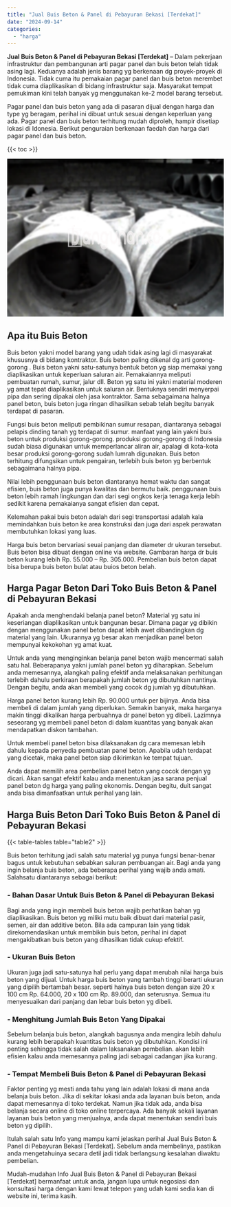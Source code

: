 ```yaml
---
title: "Jual Buis Beton & Panel di Pebayuran Bekasi [Terdekat]"
date: "2024-09-14"
categories: 
  - "harga"
---
```


**Jual Buis Beton & Panel di Pebayuran Bekasi \[Terdekat\]** – Dalam pekerjaan infrastruktur dan pembangunan arti pagar panel dan buis beton telah tidak asing lagi. Keduanya adalah jenis barang yg berkenaan dg proyek-proyek di Indonesia. Tidak cuma itu pemakaian pagar panel dan buis beton merembet tidak cuma diaplikasikan di bidang infrastruktur saja. Masyarakat tempat pemukiman kini telah banyak yg menggunakan ke-2 model barang tersebut.

Pagar panel dan buis beton yang ada di pasaran dijual dengan harga dan type yg beragam, perihal ini dibuat untuk sesuai dengan keperluan yang ada. Pagar panel dan buis beton terhitung mudah diproleh, hampir disetiap lokasi di Idonesia. Berikut penguraian berkenaan faedah dan harga dari pagar panel dan buis beton.

{{< toc >}}

![Jual Buis Beton & Panel di Pebayuran Bekasi [Terdekat]](/images/jual-panel-buis-beton-murah-45.png)

## Apa itu Buis Beton

Buis beton yakni model barang yang udah tidak asing lagi di masyarakat khususnya di bidang kontraktor. Buis beton paling dikenal dg arti gorong-gorong . Buis beton yakni satu-satunya bentuk beton yg siap memakai yang diaplikasikan untuk keperluan saluran air. Pemakaiannya meliputi pembuatan rumah, sumur, jalur dll. Beton yg satu ini yakni material moderen yg amat tepat diaplikasikan untuk saluran air. Bentuknya sendiri menyerpai pipa dan sering dipakai oleh jasa kontraktor. Sama sebagaimana halnya panel beton, buis beton juga ringan dihasilkan sebab telah begitu banyak terdapat di pasaran.

Fungsi buis beton meliputi pembikinan sumur resapan, diantaranya sebagai pelapis dinding tanah yg terdapat di sumur. manfaat yang lain yakni buis beton untuk produksi gorong-gorong. produksi gorong-gorong di Indonesia sudah biasa digunakan untuk memperlancar aliran air, apalagi di kota-kota besar produksi gorong-gorong sudah lumrah digunakan. Buis beton terhitung difungsikan untuk pengairan, terlebih buis beton yg berbentuk sebagaimana halnya pipa.

Nilai lebih penggunaan buis beton diantaranya hemat waktu dan sangat efisien, buis beton juga punya kwalitas dan bermutu baik. penggunaan buis beton lebih ramah lingkungan dan dari segi ongkos kerja tenaga kerja lebih sedikit karena pemakaianya sangat efisien dan cepat.

Kelemahan pakai buis beton adalah dari segi transportasi adalah kala memindahkan buis beton ke area konstruksi dan juga dari aspek perawatan membutuhkan lokasi yang luas.

Harga buis beton bervariasi seuai panjang dan diameter dr ukuran tersebut. Buis beton bisa dibuat dengan online via website. Gambaran harga dr buis beton kurang lebih Rp. 55.000 – Rp. 305.000. Pembelian buis beton dapat bisa berupa buis beton bulat atau buios beton belah.

## Harga Pagar Beton Dari Toko Buis Beton & Panel di Pebayuran Bekasi

Apakah anda menghendaki belanja panel beton? Material yg satu ini keseriangan diaplikasikan untuk bangunan besar. Dimana pagar yg dibikin dengan menggunakan panel beton dapat lebih awet dibandingkan dg material yang lain. Ukurannya yg besar akan menjadikan panel beton mempunyai kekokohan yg amat kuat.

Untuk anda yang menginginkan belanja panel beton wajib mencermati salah satu hal. Beberapanya yakni jumlah panel beton yg diharapkan. Sebelum anda memesannya, alangkah paling efektif anda melaksanakan perhitungan terlebih dahulu perkiraan berapakah jumlah beton yg dibutuhkan nantinya. Dengan begitu, anda akan membeli yang cocok dg jumlah yg dibutuhkan.

Harga panel beton kurang lebih Rp. 90.000 untuk per bijinya. Anda bisa membeli di dalam jumlah yang diperlukan. Semakin banyak, maka harganya makin tinggi dikalikan harga perbuahnya dr panel beton yg dibeli. Lazimnya seseorang yg membeli panel beton di dalam kuantitas yang banyak akan mendapatkan diskon tambahan.

Untuk membeli panel beton bisa dilaksanakan dg cara memesan lebih dahulu kepada penyedia pembuatan panel beton. Apabila udah terdapat yang dicetak, maka panel beton siap dikirimkan ke tempat tujuan.

Anda dapat memilih area pembelian panel beton yang cocok dengan yg dicari. Akan sangat efektif kalau anda menentukan jasa sarana penjual panel beton dg harga yang paling ekonomis. Dengan begitu, duit sangat anda bisa dimanfaatkan untuk perihal yang lain.

## Harga Buis Beton Dari Toko Buis Beton & Panel di Pebayuran Bekasi

{{< table-tables table="table2" >}}

Buis beton terhitung jadi salah satu material yg punya fungsi benar-benar bagus untuk kebutuhan sebabkan saluran pembuangan air. Bagi anda yang ingin belanja buis beton, ada beberapa perihal yang wajib anda amati. Salahsatu diantaranya sebagai berikut:

### \- Bahan Dasar Untuk Buis Beton & Panel di Pebayuran Bekasi

Bagi anda yang ingin membeli buis beton wajib perhatikan bahan yg diaplikasikan. Buis beton yg miliki mutu baik dibuat dari material pasir, semen, air dan additive beton. Bila ada campuran lain yang tidak direkomendasikan untuk membikin buis beton, perihal ini dapat mengakibatkan buis beton yang dihasilkan tidak cukup efektif.

### \- Ukuran Buis Beton

Ukuran juga jadi satu-satunya hal perlu yang dapat merubah nilai harga buis beton yang dijual. Untuk harga buis beton yang tambah tinggi berarti ukuran yang dipilih bertambah besar. seperti halnya buis beton dengan size 20 x 100 cm Rp. 64.000, 20 x 100 cm Rp. 89.000, dan seterusnya. Semua itu menyesuaikan dari panjang dan lebar buis beton yg dibeli.

### \- Menghitung Jumlah Buis Beton Yang Dipakai

Sebelum belanja buis beton, alangkah bagusnya anda mengira lebih dahulu kurang lebih berapakah kuantitas buis beton yg dibutuhkan. Kondisi ini penting sehingga tidak salah dalam laksanakan pembelian. akan lebih efisien kalau anda memesannya paling jadi sebagai cadangan jika kurang.

### \- Tempat Membeli Buis Beton & Panel di Pebayuran Bekasi

Faktor penting yg mesti anda tahu yang lain adalah lokasi di mana anda belanja buis beton. Jika di sekitar lokasi anda ada layanan buis beton, anda dapat memesannya di toko terdekat. Namun jika tidak ada, anda bisa belanja secara online di toko online terpercaya. Ada banyak sekali layanan layanan buis beton yang menjualnya, anda dapat menentukan sendiri buis beton yg dipilih.

Itulah salah satu Info yang mampu kami jelaskan perihal Jual Buis Beton & Panel di Pebayuran Bekasi \[Terdekat\]. Sebelum anda membelinya, pastikan anda mengetahuinya secara detil jadi tidak berlangsung kesalahan diwaktu pembelian.

Mudah-mudahan Info Jual Buis Beton & Panel di Pebayuran Bekasi \[Terdekat\] bermanfaat untuk anda, jangan lupa untuk negosiasi dan konsultasi harga dengan kami lewat telepon yang udah kami sedia kan di website ini, terima kasih.
